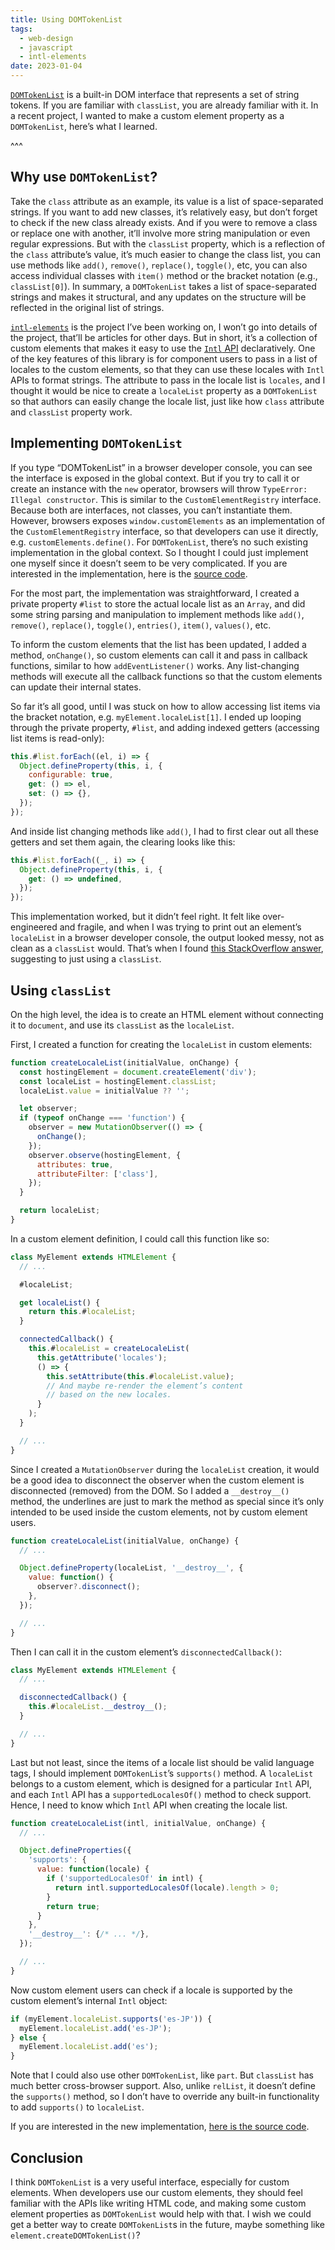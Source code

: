 ```yaml
---
title: Using DOMTokenList
tags:
  - web-design
  - javascript
  - intl-elements
date: 2023-01-04
---
```


[`DOMTokenList`](https://github.com/marchbox/intl-elements) is a built-in DOM interface that represents a set of string tokens. If you are familiar with `classList`, you are already familiar with it. In a recent project, I wanted to make a custom element property as a `DOMTokenList`, here’s what I learned.

^^^

## Why use `DOMTokenList`?

Take the `class` attribute as an example, its value is a list of space-separated strings. If you want to add new classes, it’s relatively easy, but don’t forget to check if the new class already exists. And if you were to remove a class or replace one with another, it’ll involve more string manipulation or even regular expressions. But with the `classList` property, which is a reflection of the `class` attribute’s value, it’s much easier to change the class list, you can use methods like `add()`, `remove()`, `replace()`, `toggle()`, etc, you can also access individual classes with `item()` method or the bracket notation (e.g., `classList[0]`). In summary, a `DOMTokenList` takes a list of space-separated strings and makes it structural, and any updates on the structure will be reflected in the original list of strings.

[`intl-elements`](https://github.com/marchbox/intl-elements) is the project I’ve been working on, I won’t go into details of the project, that’ll be articles for other days. But in short, it’s a collection of custom elements that makes it easy to use the [`Intl` API](https://developer.mozilla.org/en-US/docs/Web/JavaScript/Reference/Global_Objects/Intl) declaratively. One of the key features of this library is for component users to pass in a list of locales to the custom elements, so that they can use these locales with `Intl` APIs to format strings. The attribute to pass in the locale list is `locales`, and I thought it would be nice to create a `localeList` property as a `DOMTokenList` so that authors can easily change the locale list, just like how `class` attribute and `classList` property work.

## Implementing `DOMTokenList`

If you type “DOMTokenList” in a browser developer console, you can see the interface is exposed in the global context. But if you try to call it or create an instance with the `new` operator, browsers will throw `TypeError: Illegal constructor`. This is similar to the `CustomElementRegistry` interface. Because both are interfaces, not classes, you can’t instantiate them. However, browsers exposes `window.customElements` as an implementation of the `CustomElementRegistry` interface, so that developers can use it directly, e.g. `customElements.define()`. For `DOMTokenList`, there’s no such existing implementation in the global context. So I thought I could just implement one myself since it doesn’t seem to be very complicated. If you are interested in the implementation, here is the [source code](https://github.com/marchbox/intl-elements/blob/12e85bebdc6bec2a7a87d7fba64b92b8437f75f6/src/utils/locale-list.ts).

For the most part, the implementation was straightforward, I created a private property `#list` to store the actual locale list as an `Array`, and did some string parsing and manipulation to implement methods like `add()`, `remove()`, `replace()`, `toggle()`, `entries()`, `item()`, `values()`, etc.

To inform the custom elements that the list has been updated, I added a method, `onChange()`, so custom elements can call it and pass in callback functions, similar to how `addEventListener()` works. Any list-changing methods will execute all the callback functions so that the custom elements can update their internal states.

So far it’s all good, until I was stuck on how to allow accessing list items via the bracket notation, e.g. `myElement.localeList[1]`. I ended up looping through the private property, `#list`, and adding indexed getters (accessing list items is read-only):

```js
this.#list.forEach((el, i) => {
  Object.defineProperty(this, i, {
    configurable: true,
    get: () => el,
    set: () => {},
  });
});
```

And inside list changing methods like `add()`, I had to first clear out all these getters and set them again, the clearing looks like this:

```js
this.#list.forEach((_, i) => {
  Object.defineProperty(this, i, {
    get: () => undefined,
  });
});
```

This implementation worked, but it didn’t feel right. It felt like over-engineered and fragile, and when I was trying to print out an element’s `localeList` in a browser developer console, the output looked messy, not as clean as a `classList` would. That’s when I found [this StackOverflow answer](https://stackoverflow.com/a/29656169), suggesting to just using a `classList`.

## Using `classList`

On the high level, the idea is to create an HTML element without connecting it to `document`, and use its `classList` as the `localeList`.

First, I created a function for creating the `localeList` in custom elements:

```js
function createLocaleList(initialValue, onChange) {
  const hostingElement = document.createElement('div');
  const localeList = hostingElement.classList;
  localeList.value = initialValue ?? '';

  let observer;
  if (typeof onChange === 'function') {
    observer = new MutationObserver(() => {
      onChange();
    });
    observer.observe(hostingElement, {
      attributes: true,
      attributeFilter: ['class'],
    });
  }

  return localeList;
}
```

In a custom element definition, I could call this function like so:

```js
class MyElement extends HTMLElement {
  // ...

  #localeList;

  get localeList() {
    return this.#localeList;
  }

  connectedCallback() {
    this.#localeList = createLocaleList(
      this.getAttribute('locales');
      () => {
        this.setAttribute(this.#localeList.value);
        // And maybe re-render the element’s content
        // based on the new locales.
      }
    );
  }

  // ...
}
```

Since I created a `MutationObserver` during the `localeList` creation, it would be a good idea to disconnect the observer when the custom element is disconnected (removed) from the DOM. So I added a `__destroy__()` method, the underlines are just to mark the method as special since it’s only intended to be used inside the custom elements, not by custom element users.

```js
function createLocaleList(initialValue, onChange) {
  // ...

  Object.defineProperty(localeList, '__destroy__', {
    value: function() {
      observer?.disconnect();
    },
  });

  // ...
}
```

Then I can call it in the custom element’s `disconnectedCallback()`:

```js
class MyElement extends HTMLElement {
  // ...

  disconnectedCallback() {
    this.#localeList.__destroy__();
  }

  // ...
}
```

Last but not least, since the items of a locale list should be valid language tags, I should implement `DOMTokenList`’s `supports()` method. A `localeList` belongs to a custom element, which is designed for a particular `Intl` API, and each `Intl` API has a `supportedLocalesOf()` method to check support. Hence, I need to know which `Intl` API when creating the locale list.

```js
function createLocaleList(intl, initialValue, onChange) {
  // ...

  Object.defineProperties({
    'supports': {
      value: function(locale) {
        if ('supportedLocalesOf' in intl) {
          return intl.supportedLocalesOf(locale).length > 0;
        }
        return true;
      }
    },
    '__destroy__': {/* ... */},
  });

  // ...
}
```

Now custom element users can check if a locale is supported by the custom element’s internal `Intl` object:

```js
if (myElement.localeList.supports('es-JP')) {
  myElement.localeList.add('es-JP');
} else {
  myElement.localeList.add('es');
}
```

Note that I could also use other `DOMTokenList`, like `part`. But `classList` has much better cross-browser support. Also, unlike `relList`, it doesn’t define the `supports()` method, so I don’t have to override any built-in functionality to add `supports()` to `localeList`.

If you are interested in the new implementation, [here is the source code](https://github.com/marchbox/intl-elements/blob/697a56cdb4b70995e8357ee237d83a7029b455e3/src/utils/locale-list.ts).

## Conclusion

I think `DOMTokenList` is a very useful interface, especially for custom elements. When developers use our custom elements, they should feel familiar with the APIs like writing HTML code, and making some custom element properties as `DOMTokenList` would help with that. I wish we could get a better way to create `DOMTokenList`s in the future, maybe something like `element.createDOMTokenList()`?
